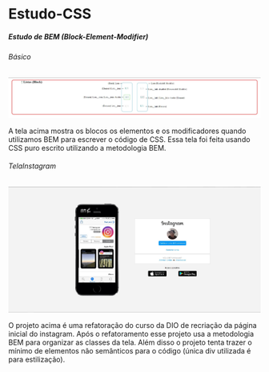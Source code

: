 # Estudo-CSS

##### Estudo de BEM (Block-Element-Modifier)

###### Básico

![Estudo com BEM](../Assets/TelaBEM.jpg)

A tela acima mostra os blocos os elementos e os modificadores quando utilizamos BEM para escrever o código de CSS. Essa tela foi feita usando CSS puro escrito utilizando a metodologia BEM.

###### TelaInstagram

![InstagramBEM](../Assets/InstagramBEM.jpg)

O projeto acima é uma refatoração do curso da DIO de recriação da página inicial do instagram. Após o refatoramento esse projeto usa a metodologia BEM para organizar as classes da tela. Além disso o projeto tenta trazer o mínimo de elementos não semânticos para o código (única div utilizada é para estilização).
